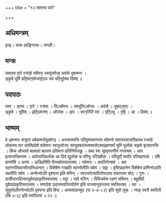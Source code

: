 +++
title = "१२ त्वमस्य पारे"

+++
## अधिमन्त्रम्
इन्द्रः। सव्य आङ्गिरसः। जगती।

## मन्त्रः
त्वम॒स्य पा॒रे रज॑सो॒ व्यो॑मनः॒ स्वभू॑त्योजा॒ अव॑से धृषन्मनः ।  
च॒कृ॒षे भूमिं॑ प्रति॒मान॒मोज॑सो॒ऽपः स्वः॑ परि॒भूरे॒ष्या दिव॑म् ॥

## पदपाठः
त्वम् । अ॒स्य । पा॒रे । रज॑सः । विऽओ॑मनः । स्वभू॑तिऽओजाः । अव॑से । धृ॒ष॒त्ऽम॒नः॒ ।  
च॒कृ॒षे । भूमि॑म् । प्र॒ति॒ऽमान॑म् । ओज॑सः । अ॒पः । स्व१॒॑रिति॑ स्वः॑ । प॒रि॒ऽभूः । ए॒षि॒ । आ । दिव॑म् ॥

## भाष्यम्
हे धृषन्मनः शत्रूणां धर्षकमनोयुक्तेन्द्र । अस्यास्माभिः परिदृश्यमानस्य व्योमनो व्याप्तस्यान्तरिक्षस्य रजसो लोकस्य पार उपरिप्रदेशे वर्तमानः स्वभूत्योजाः स्वभूतबलस्त्वमवसेऽस्मद्रक्षणार्थं भूमिं भूलोकं चकृषे कृतवानसि । किंच ओजसो बलवतां बलस्य प्रतिमानं प्रतिनिधिरछूः । तथा स्वः सुष्ठ्वरणीयं गन्तव्यम् । आप इत्यन्तरिक्षनाम । अपोन्तरिक्षलोकं आ दिवं द्युलोकं च परिभूः परिग्रहीता । परिपूर्वो भवतिः परिग्रहणार्थः । एषि प्राप्नोषि ॥ अस्य । ऊडिदमिति विभक्तेरुदात्तत्वम् । व्योमनः । अवतिर्गत्यर्थः । अव रक्षणगतिकान्तीत्यभिधानात् । विशेषेण गच्छति व्याप्नोतीति व्योम । यद्वा । वृष्टिप्रदानेन विशेषेण प्राणिनोऽवति रक्षतीति व्योम । अन्येभ्योऽपि दृश्यन्त इति मनिन् । ज्वरत्वरेत्यादिनोपधाया वकारस्य चोट् । गुणः । दासीभारादित्वात्पूर्वपदप्रकृतिस्वरत्वम् । यद्वा । भावे मनिन् । विविधमोम रक्षणं यस्मिन् । बहुव्रीहौ पूर्वपदप्रकृतिस्वरत्वम् । यणादेश उदात्तस्वरितयोर्यण इति परस्यानुदात्तस्य स्वरितत्वम् । स्वः । सुपूर्वादर्तेरन्येभ्योऽपि दृश्यन्त इति विच् । अव्ययादाप्सुपः (पा २-४-८२) इति सुपो लुक् । न्यङ् स्वरौ स्वरितौ (फि ४-६) इति स्वरितत्वं ॥ १२ ॥